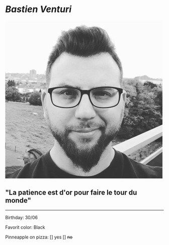 # *Bastien Venturi*


![Photo pro](https://github.com/bastien-venturi/markdown-challenge/blob/main/Bastien%20Pro.jpg)

## "La patience est d'or pour faire le tour du monde"
---
Birthday: 30/06

Favorit color: Black

Pinneapple on pizza: [] yes [] ~~no~~


